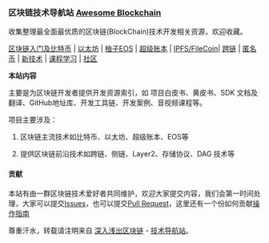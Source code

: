 ### 区块链技术导航站  [Awesome Blockchain](https://github.com/xilibi2003/wiki.blockchain)

收集整理最全面最优质的区块链(BlockChain)技术开发相关资源，欢迎收藏。

[区块链入门及比特币](bitcoin/readme.md) | [以太坊](ethereum/readme.md) | [柚子EOS](eos/readme.md) | [超级账本](hyperledger/readme.md) | [IPFS/FileCoin](ipfs/readme.md)| [跨链](cross-chain/readme.md) | [匿名币](anonymous/readme.md) | [新技术](future/readme.md) | [课程学习](course/courses.md) | [社区](community/readme.md)




**本站内容**

主要是为区块链开发者提供开发资源索引，如 项目白皮书、黄皮书、SDK 文档及翻译、GitHub地址库、开发工具链、开发案例、音视频课程等。

项目主要涉及：

1. 区块链主流技术如比特币、以太坊、超级账本、EOS等

2. 提供区块链前沿技术如跨链、侧链、Layer2、存储协议、DAG 技术等


#### 贡献

本站有由一群区块链技术爱好者共同维护，欢迎大家提交内容，我们会第一时间处理，大家可以提交[Issues](https://github.com/xilibi2003/wiki.blockchain/issues)，也可以提交[Pull Request](https://github.com/xilibi2003/wiki.blockchain)，这里还有一个份如何贡献[操作指南](https://github.com/sindresorhus/awesome/blob/master/contributing.md)



尊重汗水，转载请注明来自 [深入浅出区块链](https://learnblockchain.cn) - [技术导航站](https://wiki.learnblockchain.cn/)。






